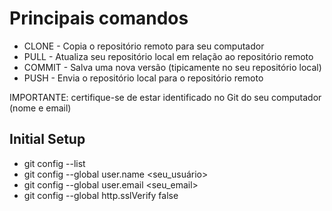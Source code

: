 # Principais comandos

* CLONE -  Copia o repositório remoto para seu computador
* PULL -  Atualiza seu repositório local em relação ao repositório remoto
* COMMIT - Salva uma nova versão (tipicamente no seu repositório local)
* PUSH - Envia o repositório local para o repositório remoto

IMPORTANTE: certifique-se de estar identificado no Git do seu computador (nome e email)

## Initial Setup

* git config --list
* git config --global user.name <seu_usuário>
* git config --global user.email <seu_email>
* git config --global http.sslVerify false
